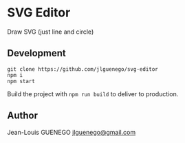 # SVG Editor

Draw SVG (just line and circle)

## Development

```
git clone https://github.com/jlguenego/svg-editor
npm i
npm start
```

Build the project with `npm run build` to deliver to production.

## Author

Jean-Louis GUENEGO <jlguenego@gmail.com>

